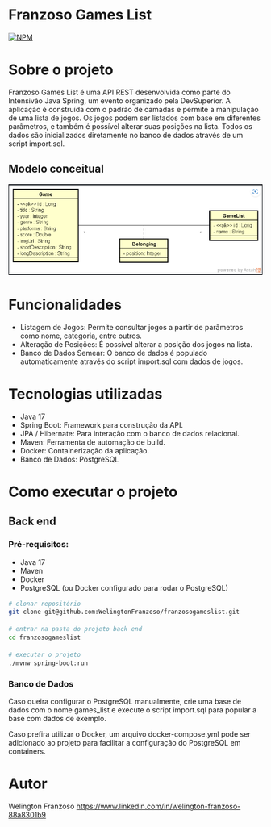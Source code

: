 # Franzoso Games List
[![NPM](https://img.shields.io/npm/l/react)](https://github.com/WelingtonFranzoso/franzoso-agregador-de-investimentos/blob/main/LICENSE) 

# Sobre o projeto

Franzoso Games List é uma API REST desenvolvida como parte do Intensivão Java Spring, um evento organizado pela DevSuperior. A aplicação é construída com o padrão de camadas e permite a manipulação de uma lista de jogos. Os jogos podem ser listados com base em diferentes parâmetros, e também é possível alterar suas posições na lista. Todos os dados são inicializados diretamente no banco de dados através de um script import.sql.

## Modelo conceitual
![Modelo Conceitual](https://github.com/WelingtonFranzoso/franzosogameslist/blob/main/assets/franzosogameslist.png?raw=true)

# Funcionalidades
- Listagem de Jogos: Permite consultar jogos a partir de parâmetros como nome, categoria, entre outros.
- Alteração de Posições: É possível alterar a posição dos jogos na lista.
- Banco de Dados Semear: O banco de dados é populado automaticamente através do script import.sql com dados de jogos.

# Tecnologias utilizadas
- Java 17
- Spring Boot: Framework para construção da API.
- JPA / Hibernate: Para interação com o banco de dados relacional.
- Maven: Ferramenta de automação de build.
- Docker: Containerização da aplicação.
- Banco de Dados: PostgreSQL

# Como executar o projeto

## Back end
### Pré-requisitos: 

- Java 17
- Maven
- Docker
- PostgreSQL (ou Docker configurado para rodar o PostgreSQL)

```bash
# clonar repositório
git clone git@github.com:WelingtonFranzoso/franzosogameslist.git

# entrar na pasta do projeto back end
cd franzosogameslist

# executar o projeto
./mvnw spring-boot:run
```

### Banco de Dados

Caso queira configurar o PostgreSQL manualmente, crie uma base de dados com o nome games_list e execute o script import.sql para popular a base com dados de exemplo.

Caso prefira utilizar o Docker, um arquivo docker-compose.yml pode ser adicionado ao projeto para facilitar a configuração do PostgreSQL em containers.

# Autor

Welington Franzoso
https://www.linkedin.com/in/welington-franzoso-88a8301b9
